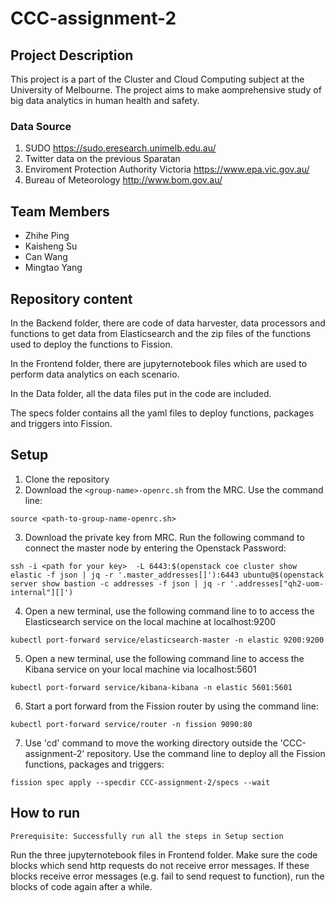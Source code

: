 # CCC-assignment-2


## Project Description
This project is a part of the Cluster and Cloud Computing subject at the University of Melbourne. The project aims to make aomprehensive study of big data analytics in human health and safety.
### Data Source
1. SUDO https://sudo.eresearch.unimelb.edu.au/
2. Twitter data on the previous Sparatan
3. Enviroment Protection Authority Victoria https://www.epa.vic.gov.au/
4. Bureau of Meteorology http://www.bom.gov.au/


## Team Members
- Zhihe Ping
- Kaisheng Su
- Can Wang
- Mingtao Yang 

## Repository content
In the Backend folder, there are code of data harvester, data processors and functions to get data from Elasticsearch and the zip files of the functions used to deploy the functions to Fission.

In the Frontend folder, there are jupyternotebook files which are used to perform data analytics on each scenario.

In the Data folder, all the data files put in the code are included.

The specs folder contains all the yaml files to deploy functions, packages and triggers into Fission.

## Setup
1. Clone the repository
2. Download the `<group-name>-openrc.sh` from the MRC. Use the command line:

```source <path-to-group-name-openrc.sh>```

3. Download the private key from MRC. Run the following command to connect the master node by entering the Openstack Password:

```ssh -i <path for your key>  -L 6443:$(openstack coe cluster show elastic -f json | jq -r '.master_addresses[]'):6443 ubuntu@$(openstack server show bastion -c addresses -f json | jq -r '.addresses["qh2-uom-internal"][]') ```

4. Open a new terminal, use the following command line to to access the Elasticsearch service on the local machine at localhost:9200

```kubectl port-forward service/elasticsearch-master -n elastic 9200:9200```

5. Open a new terminal, use the following command line to access the Kibana service on your local machine via localhost:5601

```kubectl port-forward service/kibana-kibana -n elastic 5601:5601```

6. Start a port forward from the Fission router by using the command line:

```kubectl port-forward service/router -n fission 9090:80```



7. Use 'cd' command to move the working directory outside the 'CCC-assignment-2' repository. Use the command line to deploy all the Fission functions, packages and triggers:

```fission spec apply --specdir CCC-assignment-2/specs --wait```

## How to run
```Prerequisite: Successfully run all the steps in Setup section```

Run the three jupyternotebook files in Frontend folder. Make sure the code blocks which send http requests do not receive error messages. If these blocks receive error messages (e.g. fail to send request to function), run the blocks of code again after a while.